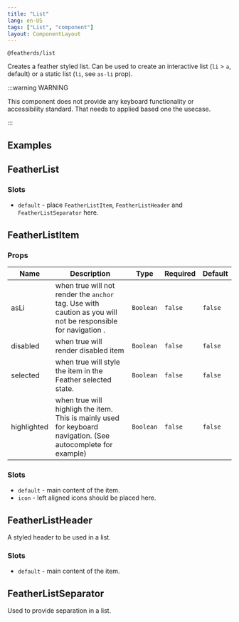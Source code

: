 ```yaml
---
title: "List"
lang: en-US
tags: ["List", "component"]
layout: ComponentLayout
---
```


`@featherds/list`

Creates a feather styled list. Can be used to create an interactive list (`li` > `a`, default) or a static list (`li`, see `as-li` prop).

:::warning WARNING

This component does not provide any keyboard functionality or accessibility standard. That needs to applied based one the usecase.

:::

## Examples

<List-Examples />

## FeatherList

### Slots

- `default` - place `FeatherListItem`, `FeatherListHeader` and `FeatherListSeparator` here.

## FeatherListItem

### Props

| Name        | Description                                                                                                   | Type      | Required | Default |
| ----------- | ------------------------------------------------------------------------------------------------------------- | --------- | -------- | ------- |
| asLi        | when true will not render the `anchor` tag. Use with caution as you will not be responsible for navigation .  | `Boolean` | `false`  | `false` |
| disabled    | when true will render disabled item                                                                           | `Boolean` | `false`  | `false` |
| selected    | when true will style the item in the Feather selected state.                                                  | `Boolean` | `false`  | `false` |
| highlighted | when true will highligh the item. This is mainly used for keyboard navigation. (See autocomplete for example) | `Boolean` | `false`  | `false` |

### Slots

- `default` - main content of the item.
- `icon` - left aligned icons should be placed here.

## FeatherListHeader

A styled header to be used in a list.

### Slots

- `default` - main content of the item.

## FeatherListSeparator

Used to provide separation in a list.
